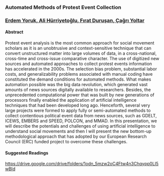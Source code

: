 ### Automated Methods of Protest Event Collection

### [Erdem Yoruk, Ali Hürriyetoğlu, Fırat Duruşan, Çağrı Yoltar](https://emw.ku.edu.tr/people/)

#### Abstract

Protest event analysis is the most common approach for social movement scholars as it is an unobtrusive and context-sensitive technique that can convert unstructured matter into large volumes of data, in a cross-national, cross-time and cross-issue comparative character. The use of digitized new sources and automated approaches to collect protest events information has accelerated in the 2000s. The selection bias problem, substantial labor costs, and generalizability problems associated with manual coding have constituted the demand conditions for automated methods. What makes automation possible was the big data revolution, which generated vast amounts of news sources digitally available to researchers. Besides, the unprecedented computational power that was built by new generations of processors finally enabled the application of artificial intelligence techniques that had been developed long ago. Henceforth, several very large projects were formed to apply fully or semi-automated methods to collect contentious political event data from news sources, such as GDELT, ICEWS, EMBERS and SPEED, POLCON, and MMAD. In this presentation, we will describe the potentials and challenges of using artificial intelligence to understand social movements and then I will present the new bottom-up methodological approach that has adopted by our European Research Council (ERC) funded project to overcome these challenges.

#### Suggested Readings

https://drive.google.com/drive/folders/1odn_5mzw2oC4Ftw4n3Chqypp0LI5wBId

